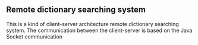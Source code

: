 ## Remote dictionary searching system

This is a kind of client-server architecture remote dictionary searching system. The communication between the client-server is based on the Java Socket communication